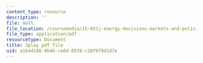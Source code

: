 ```yaml
---
content_type: resource
description: ''
file: null
file_location: /coursemedia/15-031j-energy-decisions-markets-and-policies-spring-2012/a1b441860b46ce6d85f8c20f679d1d7e_d-sBKShO90.pdf
file_type: application/pdf
resourcetype: Document
title: 3play pdf file
uid: a1b44186-0b46-ce6d-85f8-c20f679d1d7e
---
```

